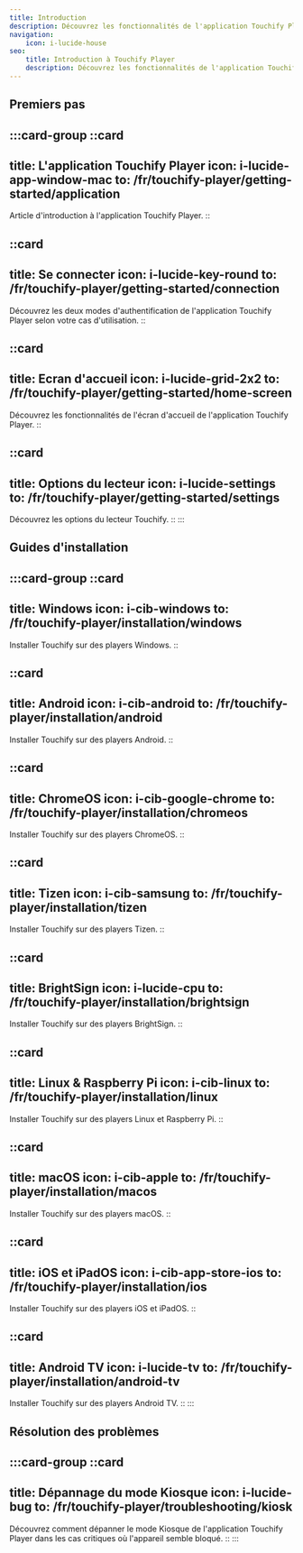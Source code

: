 ```yaml
---
title: Introduction
description: Découvrez les fonctionnalités de l'application Touchify Player. Installez et configurez l'application sur vos appareils.
navigation:
    icon: i-lucide-house
seo:
    title: Introduction à Touchify Player
    description: Découvrez les fonctionnalités de l'application Touchify Player. Installez et configurez l'application sur vos appareils.
---
```


## Premiers pas

:::card-group
  ::card
  ---
  title: L'application Touchify Player
  icon: i-lucide-app-window-mac
  to: /fr/touchify-player/getting-started/application
  ---
  Article d'introduction à l'application Touchify Player.
  ::

  ::card
  ---
  title: Se connecter
  icon: i-lucide-key-round
  to: /fr/touchify-player/getting-started/connection
  ---
  Découvrez les deux modes d'authentification de l'application Touchify Player selon votre cas d'utilisation.
  ::

  ::card
  ---
  title: Ecran d'accueil
  icon: i-lucide-grid-2x2
  to: /fr/touchify-player/getting-started/home-screen
  ---
  Découvrez les fonctionnalités de l'écran d'accueil de l'application Touchify Player.
  ::

  ::card
  ---
  title: Options du lecteur
  icon: i-lucide-settings
  to: /fr/touchify-player/getting-started/settings
  ---
  Découvrez les options du lecteur Touchify.
  ::
:::

## Guides d'installation

:::card-group
  ::card
  ---
  title: Windows
  icon: i-cib-windows
  to: /fr/touchify-player/installation/windows
  ---
  Installer Touchify sur des players Windows.
  ::

  ::card
  ---
  title: Android
  icon: i-cib-android
  to: /fr/touchify-player/installation/android
  ---
  Installer Touchify sur des players Android.
  ::
  
  ::card
  ---
  title: ChromeOS
  icon: i-cib-google-chrome
  to: /fr/touchify-player/installation/chromeos
  ---
  Installer Touchify sur des players ChromeOS.
  ::
  
  ::card
  ---
  title: Tizen
  icon: i-cib-samsung
  to: /fr/touchify-player/installation/tizen
  ---
  Installer Touchify sur des players Tizen.
  ::
  
  ::card
  ---
  title: BrightSign
  icon: i-lucide-cpu
  to: /fr/touchify-player/installation/brightsign
  ---
  Installer Touchify sur des players BrightSign.
  ::

  ::card
  ---
  title: Linux & Raspberry Pi
  icon: i-cib-linux
  to: /fr/touchify-player/installation/linux
  ---
  Installer Touchify sur des players Linux et Raspberry Pi.
  ::

  ::card
  ---
  title: macOS
  icon: i-cib-apple
  to: /fr/touchify-player/installation/macos
  ---
  Installer Touchify sur des players macOS.
  ::

  ::card
  ---
  title: iOS et iPadOS
  icon: i-cib-app-store-ios
  to: /fr/touchify-player/installation/ios
  ---
  Installer Touchify sur des players iOS et iPadOS.
  ::

  ::card
  ---
  title: Android TV
  icon: i-lucide-tv
  to: /fr/touchify-player/installation/android-tv
  ---
  Installer Touchify sur des players Android TV.
  ::
:::

## Résolution des problèmes

:::card-group
  ::card
  ---
  title: Dépannage du mode Kiosque
  icon: i-lucide-bug
  to: /fr/touchify-player/troubleshooting/kiosk
  ---
  Découvrez comment dépanner le mode Kiosque de l'application Touchify Player dans les cas critiques où l'appareil semble bloqué.
  ::
:::